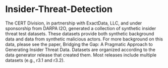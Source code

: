 # Insider-Threat-Detection
The CERT Division, in partnership with ExactData, LLC, and under sponsorship from DARPA I2O, generated a collection of synthetic insider threat test datasets. These datasets provide both synthetic background data and data from synthetic malicious actors.  For more background on this data, please see the paper, Bridging the Gap: A Pragmatic Approach to Generating Insider Threat Data.  Datasets are organized according to the data generator release that created them. Most releases include multiple datasets (e.g., r3.1 and r3.2).
